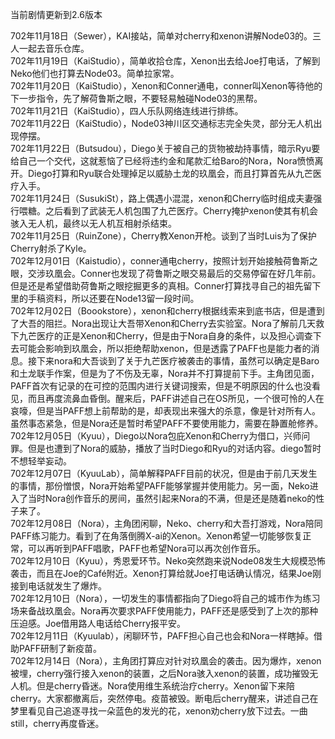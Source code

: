 当前剧情更新到2.6版本  

702年11月18日（Sewer），KAI接站，简单对cherry和xenon讲解Node03的。三人一起去音乐仓库。  
702年11月19日（KaiStudio），简单收拾仓库，Xenon出去给Joe打电话，了解到Neko他们也打算去Node03。简单拉家常。  
702年11月20日（KaiStudio），Xenon和Conner通电，conner叫Xenon等待他的下一步指令，先了解荷鲁斯之眼，不要轻易触碰Node03的黑帮。  
702年11月21日（KaiStudio），四人乐队网络连线进行排练。  
702年11月22日（KaiStudio），Node03神川区交通标志完全失灵，部分无人机出现停摆。  
702年11月22日（Butsudou），Diego关于被自己的货物被劫持事情，暗示Ryu要给自己一个交代，这就惹恼了已经将违约金和尾款汇给Baro的Nora，Nora愤愤离开。Diego打算和Ryu联合处理掉足以威胁土龙的玖凰会，而且打算首先从九芒医疗入手。  
702年11月24日（SusukiSt），路上偶遇小混混，xenon和Cherry临时组成夫妻强行喂糖。之后看到了武装无人机包围了九芒医疗。Cherry掩护xenon使其有机会骇入无人机，最终以无人机互相射杀结束。  
702年11月25日（RuinZone），Cherry教Xenon开枪。谈到了当时Luis为了保护Cherry射杀了Kyle。  
702年12月01日（Kaistudio），conner通电cherry，按照计划开始接触荷鲁斯之眼，交涉玖凰会。Conner也发现了荷鲁斯之眼交易最后的交易停留在好几年前。但是还是希望借助荷鲁斯之眼挖掘更多的真相。Conner打算找寻自己的祖先留下里的手稿资料，所以还要在Node13留一段时间。  
702年12月02日（Boookstore），xenon和cherry根据线索来到底书店，但是遭到了大吾的阻拦。Nora出现让大吾带Xenon和Cherry去实验室。Nora了解前几天救下九芒医疗的正是Xenon和Cherry，但是由于Nora自身的条件，以及担心调查下去可能会影响到玖凰会，所以拒绝帮助xenon，但是透露了PAFF也是能力者的消息。接下来nora和大吾谈到了关于九芒医疗被袭击的事情，虽然可以确定是Baro和土龙联手作案，但是为了不伤及无辜，Nora并不打算提前下手。主角团见面，PAFF首次有记录的在可控的范围内进行关键词搜索，但是不明原因的什么也没看见，而且再度流鼻血昏倒。醒来后，PAFF讲述自己在OS所见，一个很可怜的人在哀嚎，但是当PAFF想上前帮助的是，却表现出来强大的杀意，像是针对所有人。虽然事态紧急，但是Nora还是暂时希望PAFF不要使用能力，需要在静置舱修养。  
702年12月05日（Kyuu），Diego以Nora包庇Xenon和Cherry为借口，兴师问罪。但是也遭到了Nora的威胁，播放了当时Diego和Ryu的对话内容。diego暂时不想轻举妄动。  
702年12月07日（KyuuLab），简单解释PAFF目前的状况，但是由于前几天发生的事情，那份憎恨，Nora开始希望PAFF能够掌握并使用能力。另一面，Neko进入了当时Nora创作音乐的房间，虽然引起来Nora的不满，但是还是随着neko的性子来了。  
702年12月08日（Nora），主角团闲聊，Neko、cherry和大吾打游戏，Nora陪同PAFF练习能力。看到了在角落倒腾X-ai的Xenon。Xenon希望一切能够恢复正常，可以再听到PAFF唱歌，PAFF也希望Nora可以再次创作音乐。  
702年12月10日（Kyuu），秀恩爱环节。Neko突然跑来说Node08发生大规模恐怖袭击，而且在Joe的Café附近。Xenon打算给就Joe打电话确认情况，结果Joe刚接到电话就发生了爆炸。  
702年12月10日（Nora），一切发生的事情都指向了Diego将自己的城市作为练习场来备战玖凰会。Nora再次要求PAFF使用能力，PAFF还是感受到了上次的那种压迫感。Joe借用路人电话给Cherry报平安。  
702年12月11日（Kyuulab），闲聊环节，PAFF担心自己也会和Nora一样瞎掉。借助PAFF研制了新疫苗。  
702年12月14日（Nora），主角团打算应对针对玖凰会的袭击。因为爆炸，xenon被埋，cherry强行接入xenon的装置，之后Nora骇入xenon的装置，成功摧毁无人机。但是cherry昏迷。Nora使用维生系统治疗cherry。Xenon留下来陪cherry。大家都撤离后，突然停电。疫苗被毁。断电后cherry醒来，讲述自己在梦里看见自己追逐寻找一朵蓝色的发光的花，xenon劝cherry放下过去。一曲still，cherry再度昏迷。  